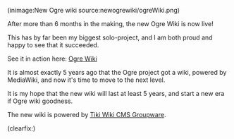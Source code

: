 <!--
Title: New Ogre Wiki
Author:
Date: 2010/06/16 03:43:00
Datetime: 2010-06-16
Updated: 2010/06/16 16:58:00
Description: After more than six months in the making, the new Ogre wiki is now live! My biggest solo project so far, and I am both proud and happy to see that it succeeded.
Template: post
Disqusid: /new-ogre-wiki
thumb: newogrewiki/ogreWiki_custom.png
ogimage: newogrewiki/ogreWiki.png
Keywords: wiki, tiki, ogre3d, community, tikiwiki
blogpost: true
Tags: ogre3d, wiki, tiki, personal
published: true
-->
(inimage:New Ogre wiki source:newogrewiki/ogreWiki.png)

After more than 6 months in the making, the new Ogre Wiki is now live!

This has by far been my biggest solo-project, and I am both proud and happy to see that it succeeded.

See it in action here: [Ogre Wiki](http://www.ogre3d.org/tikiwiki/tiki-index.php)

It is almost exactly 5 years ago that the Ogre project got a wiki, powered by MediaWiki, and now it's time to move to the next level.

It is my hope that the new wiki will last at least 5 years, and start a new era if Ogre wiki goodness.

The new wiki is powered by [Tiki Wiki CMS Groupware](http://info.tikiwiki.org/tiki-index.php).

(clearfix:)
